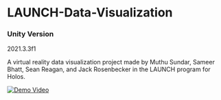 # LAUNCH-Data-Visualization

### Unity Version
2021.3.3f1

A virtual reality data visualization project made by Muthu Sundar, Sameer Bhatt, Sean Reagan, and Jack Rosenbecker in the LAUNCH program for Holos.

[![Demo Video](https://img.youtube.com/vi/tffXC9vQq8E/0.jpg)](https://www.youtube.com/watch?v=tffXC9vQq8E)
